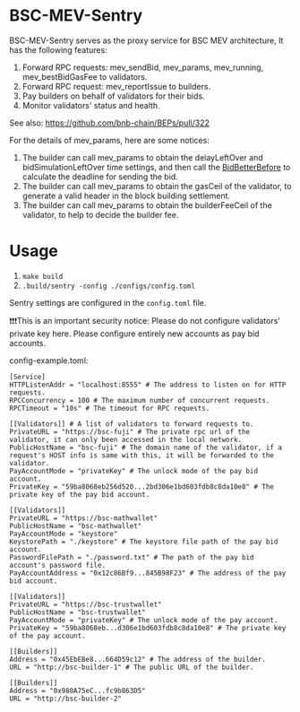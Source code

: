 # BSC-MEV-Sentry

BSC-MEV-Sentry serves as the proxy service for BSC MEV architecture, It has the following features:

1. Forward RPC requests: mev_sendBid, mev_params, mev_running, mev_bestBidGasFee to validators.
2. Forward RPC request: mev_reportIssue to builders.
3. Pay builders on behalf of validators for their bids.
4. Monitor validators' status and health.

See also: https://github.com/bnb-chain/BEPs/pull/322

For the details of mev_params, here are some notices:

1. The builder can call mev_params to obtain the delayLeftOver and bidSimulationLeftOver time settings, and then call
   the [BidBetterBefore](https://github.com/bnb-chain/bsc/blob/master/common/bidutil/bidutil.go) to calculate the
   deadline for sending the bid.
2. The builder can call mev_params to obtain the gasCeil of the validator, to generate a valid header in the block
   building settlement.
3. The builder can call mev_params to obtain the builderFeeCeil of the validator, to help to decide the builder fee.

# Usage

1. `make build`
2. `.build/sentry -config ./configs/config.toml`

Sentry settings are configured in the `config.toml` file.

❗❗❗This is an important security notice: Please do not configure validators' private key here. 
Please configure entirely new accounts as pay bid accounts.

config-example.toml:
```
[Service]
HTTPListenAddr = "localhost:8555" # The address to listen on for HTTP requests.
RPCConcurrency = 100 # The maximum number of concurrent requests.
RPCTimeout = "10s" # The timeout for RPC requests.

[[Validators]] # A list of validators to forward requests to.
PrivateURL = "https://bsc-fuji" # The private rpc url of the validator, it can only been accessed in the local network.
PublicHostName = "bsc-fuji" # The domain name of the validator, if a request's HOST info is same with this, it will be forwarded to the validator.
PayAccountMode = "privateKey" # The unlock mode of the pay bid account.
PrivateKey = "59ba8068eb256d520...2bd306e1bd603fdb8c8da10e8" # The private key of the pay bid account.

[[Validators]]
PrivateURL = "https://bsc-mathwallet"
PublicHostName = "bsc-mathwallet"
PayAccountMode = "keystore"
KeystorePath = "./keystore" # The keystore file path of the pay bid account.
PasswordFilePath = "./password.txt" # The path of the pay bid account's password file.
PayAccountAddress = "0x12c86Bf9...845B98F23" # The address of the pay bid account.

[[Validators]]
PrivateURL = "https://bsc-trustwallet"
PublicHostName = "bsc-trustwallet"
PayAccountMode = "privateKey" # The unlock mode of the pay account.
PrivateKey = "59ba8068eb...d306e1bd603fdb8c8da10e8" # The private key of the pay account.

[[Builders]]
Address = "0x45EbEBe8...664D59c12" # The address of the builder.
URL = "http://bsc-builder-1" # The public URL of the builder.

[[Builders]]
Address = "0x980A75eC...fc9b863D5"
URL = "http://bsc-builder-2"

```
